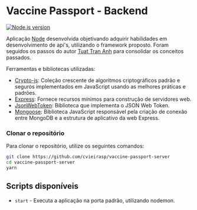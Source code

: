 # Vaccine Passport - Backend

[![Node.js version][nodejs-badge]][nodejs]

Aplicação [Node][nodejs] desenvolvida objetivando adquirir habilidades em desenvolvimento de api's, utilizando o framework proposto. Foram seguidos os passos do autor [Tuat Tran Anh][autor] para consolidar os conceitos passados.

Ferramentas e bibliotecas utilizadas:

- [Crypto-js][crypto-js]: Coleção crescente de algoritmos criptográficos padrão e seguros implementados em JavaScript usando as melhores práticas e padrões.
- [Express][express]: Fornece recursos mínimos para construção de servidores web.
- [JsonWebToken][jsonwebtoken]: Biblioteca que implementa o JSON Web Token.
- [Mongoose][mongoose]: Biblioteca JavaScript responsável pela criação de conexão entre MongoDB e a estrutura de aplicativo da web Express.

### Clonar o repositório

Para clonar o repositório, utilize os seguintes comandos:
```sh
git clone https://github.com/cvieirasp/vaccine-passport-server
cd vaccine-passport-server
yarn
```

## Scripts disponíveis

- `start` - Executa a aplicação na porta padrão, utilizando nodemon.

[nodejs-badge]: https://img.shields.io/badge/Node.js-%3E=%2016.5-blue.svg
[nodejs]: https://nodejs.org/dist/latest-v16.x/
[crypto-js]: https://github.com/brix/crypto-js
[express]: https://expressjs.com/en/4x/api.html
[jsonwebtoken]: https://github.com/auth0/node-jsonwebtoken#readme
[mongoose]: https://mongoosejs.com/docs/api.html
[autor]: https://www.youtube.com/watch?v=P2qZY1sGSqg&list=PLyd2_8LXUArEYEWW8PcCj-geRxX_6PLcB&index=2&ab_channel=TuatTranAnh
